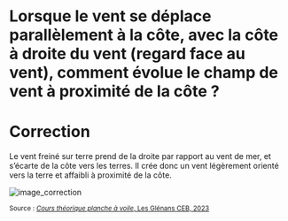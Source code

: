 
# Lorsque le vent se déplace parallèlement à la côte, avec la côte à droite du vent (regard face au vent), comment évolue le champ de vent à proximité de la côte ?

# Correction 

Le vent freiné sur terre prend de la droite par rapport au vent de mer, et s’écarte de la côte vers les terres. Il crée donc un vent légèrement orienté vers la terre et affaibli à proximité de la côte.


![image_correction](images/effet_side_gauche.png)

<small>Source : [*Cours théorique planche à voile*, Les Glénans CEB, 2023](https://encadrementbenevole.glenans.asso.fr/wp-content/uploads/2023/07/Cours-theorique-PAV-Version-1.pdf) </small>